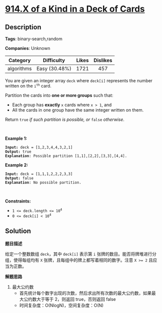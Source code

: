 # [914.X of a Kind in a Deck of Cards](https://leetcode.com/problems/x-of-a-kind-in-a-deck-of-cards/description/)

## Description

**Tags**: binary-search,random

**Companies**: Unknown

|  Category  |  Difficulty   | Likes | Dislikes |
| :--------: | :-----------: | :---: | :------: |
| algorithms | Easy (30.48%) | 1721  |   457    |

<p>You are given an integer array <code>deck</code> where <code>deck[i]</code> represents the number written on the <code>i<sup>th</sup></code> card.</p>
<p>Partition the cards into <strong>one or more groups</strong> such that:</p>
<ul>
  <li>Each group has <strong>exactly</strong> <code>x</code> cards where <code>x &gt; 1</code>, and</li>
  <li>All the cards in one group have the same integer written on them.</li>
</ul>
<p>Return <code>true</code><em> if such partition is possible, or </em><code>false</code><em> otherwise</em>.</p>
<p>&nbsp;</p>
<p><strong class="example">Example 1:</strong></p>
<pre><code><strong>Input:</strong> deck = [1,2,3,4,4,3,2,1]
<strong>Output:</strong> true
<strong>Explanation</strong>: Possible partition [1,1],[2,2],[3,3],[4,4].</code></pre>
<p><strong class="example">Example 2:</strong></p>
<pre><code><strong>Input:</strong> deck = [1,1,1,2,2,2,3,3]
<strong>Output:</strong> false
<strong>Explanation</strong>: No possible partition.</code></pre>
<p>&nbsp;</p>
<p><strong>Constraints:</strong></p>
<ul>
  <li><code>1 &lt;= deck.length &lt;= 10<sup>4</sup></code></li>
  <li><code>0 &lt;= deck[i] &lt; 10<sup>4</sup></code></li>
</ul>

## Solution

**题目描述**

给定一个整数数组 `deck`，其中 `deck[i]` 表示第 `i` 张牌的数目。能否将牌堆进行分组，使得每组均有 `X` 张牌，且每组中的牌上都写着相同的数字。注意 `X >= 2` 且应当为正数。

**解题思路**

1. 最大公约数
   - 首先统计每个数字出现的次数，然后求出所有次数的最大公约数，如果最大公约数大于等于 2，则返回 true，否则返回 false
   - 时间复杂度：O(NlogN)，空间复杂度：O(N)
